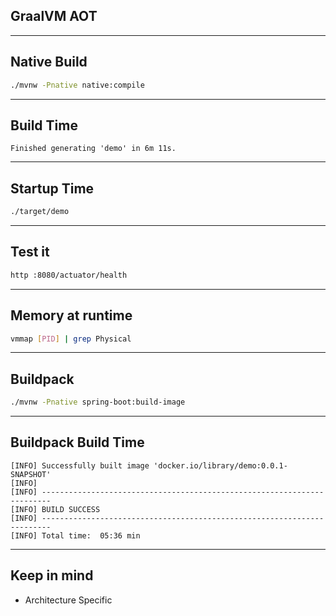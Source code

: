 ## GraalVM AOT

---

## Native Build

```bash
./mvnw -Pnative native:compile
```

---

## Build Time

```text
Finished generating 'demo' in 6m 11s.
```

---

## Startup Time

```bash
./target/demo
```

---

## Test it

```bash
http :8080/actuator/health
```

---

## Memory at runtime

```bash
vmmap [PID] | grep Physical
```

---

## Buildpack

```bash
./mvnw -Pnative spring-boot:build-image
```

---

## Buildpack Build Time

```text
[INFO] Successfully built image 'docker.io/library/demo:0.0.1-SNAPSHOT'
[INFO] 
[INFO] ------------------------------------------------------------------------
[INFO] BUILD SUCCESS
[INFO] ------------------------------------------------------------------------
[INFO] Total time:  05:36 min
```

---

## Keep in mind

- Architecture Specific